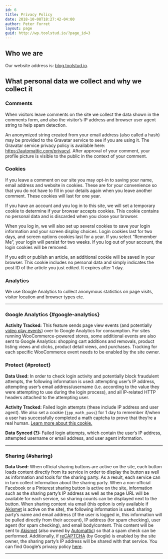 ```yaml
---
id: 6
title: Privacy Policy
date: 2018-10-08T18:27:42-04:00
author: Peter Forret
layout: page
guid: http://wp.toolstud.io/?page_id=3
---
```

## Who we are

Our website address is: [blog.toolstud.io](/).

## What personal data we collect and why we collect it

### Comments

When visitors leave comments on the site we collect the data shown in the comments form, and also the visitor’s IP address and browser user agent string to help spam detection.

An anonymized string created from your email address (also called a hash) may be provided to the Gravatar service to see if you are using it. The Gravatar service privacy policy is available here: https://automattic.com/privacy/. After approval of your comment, your profile picture is visible to the public in the context of your comment.

### Cookies

If you leave a comment on our site you may opt-in to saving your name, email address and website in cookies. These are for your convenience so that you do not have to fill in your details again when you leave another comment. These cookies will last for one year.

If you have an account and you log in to this site, we will set a temporary cookie to determine if your browser accepts cookies. This cookie contains no personal data and is discarded when you close your browser.

When you log in, we will also set up several cookies to save your login information and your screen display choices. Login cookies last for two days, and screen options cookies last for a year. If you select &#8220;Remember Me&#8221;, your login will persist for two weeks. If you log out of your account, the login cookies will be removed.

If you edit or publish an article, an additional cookie will be saved in your browser. This cookie includes no personal data and simply indicates the post ID of the article you just edited. It expires after 1 day.

### Analytics

We use Google Analytics to collect anonymous statistics on page visits, visitor location and browser types etc.

* * *

### Google Analytics {#google-analytics}

**Activity Tracked:** This feature sends page view events (and potentially [video play events](https://jetpackme.wordpress.com/support/for-your-privacy-policy/#video-hosting)) over to Google Analytics for consumption. For sites running WooCommerce-powered stores, some additional events are also sent to Google Analytics: shopping cart additions and removals, product listing views and clicks, product detail views, and purchases. Tracking for each specific WooCommerce event needs to be enabled by the site owner.

### Protect {#protect}

**Data Used:** In order to check login activity and potentially block fraudulent attempts, the following information is used: attempting user’s IP address, attempting user’s email address/username (i.e. according to the value they were attempting to use during the login process), and all IP-related HTTP headers attached to the attempting user.

**Activity Tracked:** Failed login attempts (these include IP address and user agent). We also set a cookie (`jpp_math_pass`) for 1 day to remember if/when a user has successfully completed a math captcha to prove that they’re a real human. [Learn more about this cookie.](https://jetpack.com/support/cookies/#protect)

**Data Synced ([?](https://jetpack.com/support/what-data-does-jetpack-sync/)):** Failed login attempts, which contain the user’s IP address, attempted username or email address, and user agent information.

* * *

### Sharing {#sharing}

**Data Used:** When official sharing buttons are active on the site, each button loads content directly from its service in order to display the button as well as information and tools for the sharing party. As a result, each service can in turn collect information about the sharing party. When a non-official Facebook or a Pinterest sharing button is active on the site, information such as the sharing party’s IP address as well as the page URL will be available for each service, so sharing counts can be displayed next to the button. When sharing content via email (this option is only available if [Akismet](https://akismet.com/) is active on the site), the following information is used: sharing party’s name and email address (if the user is logged in, this information will be pulled directly from their account), IP address (for spam checking), user agent (for spam checking), and email body/content. This content will be sent to [Akismet](https://akismet.com/) (also owned by [Automattic](https://automattic.com/)) so that a spam check can be performed. Additionally, if [reCAPTCHA](http://www.google.com/recaptcha) (by Google) is enabled by the site owner, the sharing party’s IP address will be shared with that service. You can find Google’s privacy policy [here](https://www.google.com/policies/privacy/).

* * *